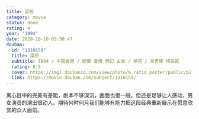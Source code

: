 ```yaml
---
title: 梁祝
category: movie
status: done
rating: 4
year: "1994"
date: 2020-10-10 03:50:47
douban:
  id: "1310159"
  title: 梁祝
  subtitle: 1994 / 中国香港 / 剧情 爱情 奇幻 古装 / 徐克 / 吴奇隆 杨采妮
  rating: 8.5
  cover: https://img1.doubanio.com/view/photo/m_ratio_poster/public/p2125670899.jpg
  link: https://movie.douban.com/subject/1310159/
---
```


离心目中的完美有差距，剧本不够深沉，画面也很一般。但还是足够让人感动，男女演员的演出很动人。期待何时何月我们能够有能力把这段经典重新展示在愿意欣赏的众人面前。

